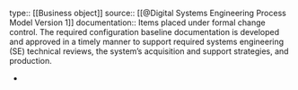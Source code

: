 type:: [[Business object]]
source:: [[@Digital Systems Engineering Process Model Version 1]]
documentation:: Items placed under formal change control. The required configuration baseline documentation is developed and approved in a timely manner to support required systems engineering (SE) technical reviews, the system’s acquisition and support strategies, and production.

-